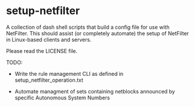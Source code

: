 # setup-netfilter
A collection of dash shell scripts that build a config file for use with NetFilter.
This should assist (or completely automate) the setup of NetFilter in Linux-based clients and servers.

Please read the LICENSE file.

TODO:

- Write the rule management CLI as defined in setup_netfilter_operation.txt

- Automate managment of sets containing netblocks announced by specific Autonomous System Numbers
